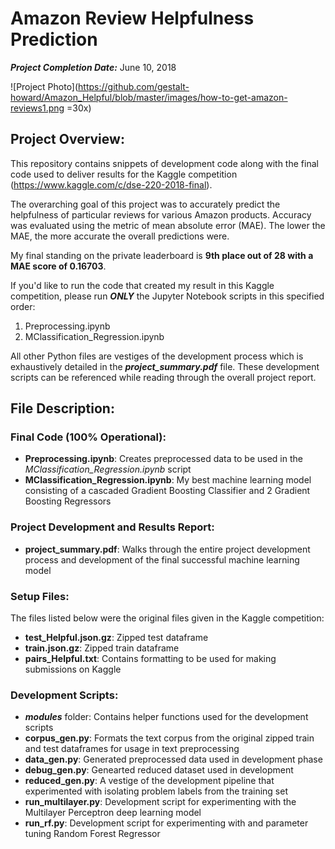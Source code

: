 # Amazon Review Helpfulness Prediction

***Project Completion Date:*** June 10, 2018

![Project Photo](https://github.com/gestalt-howard/Amazon_Helpful/blob/master/images/how-to-get-amazon-reviews1.png =30x)

## Project Overview:
This repository contains snippets of development code along with the final code used to deliver results for the Kaggle competition (https://www.kaggle.com/c/dse-220-2018-final).

The overarching goal of this project was to accurately predict the helpfulness of particular reviews for various Amazon products. Accuracy was evaluated using the metric of mean absolute error (MAE). The lower the MAE, the more accurate the overall predictions were.

My final standing on the private leaderboard is **9th place out of 28 with a MAE score of 0.16703**.

If you'd like to run the code that created my result in this Kaggle competition, please run ***ONLY*** the Jupyter Notebook scripts in this specified order:
1. Preprocessing.ipynb
2. MClassification_Regression.ipynb

All other Python files are vestiges of the development process which is exhaustively detailed in the ***project_summary.pdf*** file. These development scripts can be referenced while reading through the overall project report.

## File Description:
### Final Code (100% Operational):
* **Preprocessing.ipynb**: Creates preprocessed data to be used in the *MClassification_Regression.ipynb* script
* **MClassification_Regression.ipynb**: My best machine learning model consisting of a cascaded Gradient Boosting Classifier and 2 Gradient Boosting Regressors

### Project Development and Results Report:
* **project_summary.pdf**: Walks through the entire project development process and development of the final successful machine learning model

### Setup Files:
The files listed below were the original files given in the Kaggle competition:
* **test_Helpful.json.gz**: Zipped test dataframe
* **train.json.gz**: Zipped train dataframe
* **pairs_Helpful.txt**: Contains formatting to be used for making submissions on Kaggle

### Development Scripts:
* ***modules*** folder: Contains helper functions used for the development scripts
* **corpus_gen.py**: Formats the text corpus from the original zipped train and test dataframes for usage in text preprocessing
* **data_gen.py**: Generated preprocessed data used in development phase
* **debug_gen.py**: Genearted reduced dataset used in development
* **reduced_gen.py**: A vestige of the development pipeline that experimented with isolating problem labels from the training set
* **run_multilayer.py**: Development script for experimenting with the Multilayer Perceptron deep learning model
* **run_rf.py**: Development script for experimenting with and parameter tuning Random Forest Regressor
